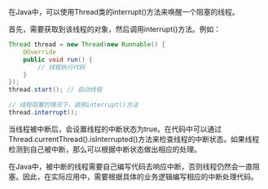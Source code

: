 在Java中，可以使用Thread类的interrupt()方法来唤醒一个阻塞的线程。

首先，需要获取到该线程的对象，然后调用interrupt()方法。例如：

```java
Thread thread = new Thread(new Runnable() {  
    @Override  
    public void run() {  
        // 线程执行代码  
    }  
});  
thread.start(); // 启动线程  
  
// 线程阻塞的情况下，调用interrupt()方法  
thread.interrupt();
```

当线程被中断后，会设置线程的中断状态为true。在代码中可以通过Thread.currentThread().isInterrupted()方法来检查线程的中断状态。如果线程检测到自己被中断，那么可以根据中断状态做出相应的处理。

在Java中，被中断的线程需要自己编写代码去响应中断，否则线程仍然会一直阻塞。因此，在实际应用中，需要根据具体的业务逻辑编写相应的中断处理代码。


